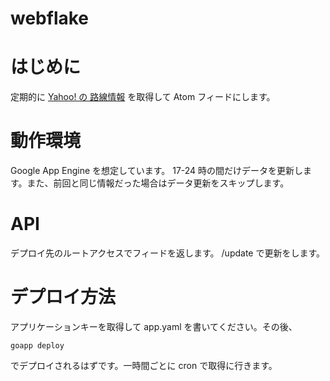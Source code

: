  webflake
==========

# はじめに
定期的に [Yahoo! の 路線情報](http://transit.yahoo.co.jp/traininfo/area/4/) を取得して Atom フィードにします。

# 動作環境
Google App Engine を想定しています。
17-24 時の間だけデータを更新します。また、前回と同じ情報だった場合はデータ更新をスキップします。

# API
デプロイ先のルートアクセスでフィードを返します。
/update で更新をします。

# デプロイ方法
アプリケーションキーを取得して app.yaml を書いてください。その後、
```
goapp deploy
```
でデプロイされるはずです。一時間ごとに cron で取得に行きます。
